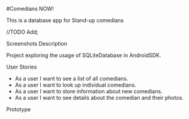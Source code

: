 #Comedians NOW!

This is a database app for Stand-up comedians

//TODO
Add;

Screenshots
Description

Project exploring the usage of SQLiteDatabase in AndroidSDK.

User Stories

* As a user I want to see a list of all comedians.
* As a user I want to look up individual comedians.
* As a user I want to store information about new comedians.
* As a user I want to see details about the comedian and their photos.

Prototype
